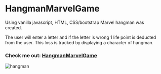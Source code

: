# HangmanMarvelGame
Using vanilla javascript, HTML, CSS/bootstrap Marvel hangman was created.

The user will enter a letter and if the letter is wrong 1 life point is deducted from the user. This loss is tracked by displaying a character of hangman.

### Check me out: [HangmanMarvelGame](https://joycedelatorre.github.io/HangmanMarvelGame/)

![hangman](assets/images/lost.png)